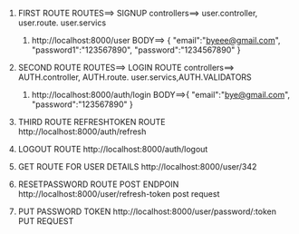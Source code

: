 1. FIRST ROUTE
   ROUTES==> SIGNUP
   controllers==> user.controller, user.route. user.servics

   1. http://localhost:8000/user
      BODY==>
      {
      "email":"byeee@gmail.com",
      "password1":"123567890",
      "password":"1234567890"
      }

2. SECOND ROUTE
   ROUTES==> LOGIN ROUTE
   controllers==> AUTH.controller, AUTH.route. user.servics,AUTH.VALIDATORS

   1. http://localhost:8000/auth/login
      BODY==>{
      "email":"bye@gmail.com",
      "password":"123567890"
      }

3. THIRD ROUTE
   REFRESHTOKEN ROUTE
   http://localhost:8000/auth/refresh

4. LOGOUT ROUTE
   http://localhost:8000/auth/logout

5. GET ROUTE FOR USER DETAILS
   http://localhost:8000/user/342

6. RESETPASSWORD ROUTE POST ENDPOIN
   http://localhost:8000/user/refresh-token
   post request

7. PUT PASSWORD TOKEN
   http://localhost:8000/user/password/:token
   PUT REQUEST
